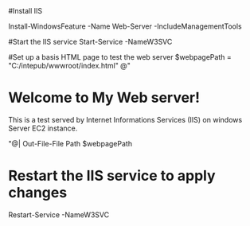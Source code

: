 <powershell>
#Install IIS

Install-WindowsFeature -Name Web-Server -IncludeManagementTools

#Start the IIS service 
Start-Service -NameW3SVC

#Set up a basis HTML page to test the web server
$webpagePath = "C:/intepub/wwwroot/index.html"
@"
<!DOCTYPE html>
<html>
<head>
    <title>My Windows Web Server>/title>
</head>
<body>
      <title>My Windows Web Server demo</title>
</head>
<body>
  <h1>Welcome to My Web server!</h1>
  <p> This is a test served by Internet Informations Services (IIS) on windows Server EC2 instance.
  </p>
  </body>
  </html>
  "@| Out-File-File Path $webpagePath
  
# Restart the IIS service to apply changes

Restart-Service -NameW3SVC
</powershell>
  